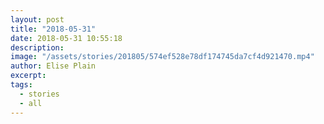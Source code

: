 ```yaml
---
layout: post
title: "2018-05-31"
date: 2018-05-31 10:55:18
description: 
image: "/assets/stories/201805/574ef528e78df174745da7cf4d921470.mp4"
author: Elise Plain
excerpt: 
tags: 
  - stories
  - all
---
```



<p></p>
